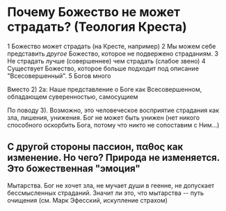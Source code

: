 # Почему Божество не может страдать? (Теология Креста)

1 Божество может страдать (на Кресте, например)
2 Мы можем себе представить *другое* Божество, которое не подвержено страданиям. 
3 Не страдать лучше (совершеннее) чем страдать (слабое звено)
4 Существует Божество, которое больше подходит под описание "Всесовершенный".
5  Богов много

Вместо 2) 2а: Наше представление о Боге как Всесовершенном, обладающем суверенностью, самосущием 

По поводу 3). Возможно, это человеческое восприятие страдания как зла, лишения, унижения. Бог не может быть унижен (нет никого способного оскорбить Бога, потому что никто не сопоставим с Ним...)

С другой стороны пассион, παθος как изменение. Но чего? Природа не изменяется. Это божественная "эмоция"
----------

Мытарства. Бог не хочет зла, не мучает души в геенне, не допускает бессмысленных страданий.
Значит ли это, что мытарства -- путь очищения (см. Марк Эфесский, искупление страхом)

